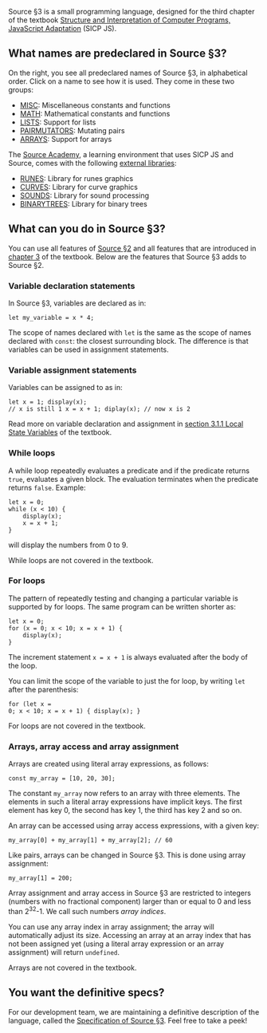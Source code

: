 Source §3 is a small programming language, designed for the third chapter
of the textbook
<a href="https://sicp.comp.nus.edu.sg">Structure and Interpretation
of Computer Programs, JavaScript Adaptation</a> (SICP JS). 

## What names are predeclared in Source §3?

On the right, you see all predeclared names of Source §3, in alphabetical
order. Click on a name to see how it is used. They come in these two groups:
  <ul>
    <li>
      <a href="../MISC/index.html">MISC</a>: Miscellaneous constants and functions
    </li>
    <li>
      <a href="../MATH/index.html">MATH</a>: Mathematical constants and functions
    </li>
    <li>
      <a href="../LISTS/index.html">LISTS</a>: Support for lists
    </li>
    <li>
      <a href="../PAIRMUTATORS/index.html">PAIRMUTATORS</a>: Mutating pairs
    </li>
    <li>
      <a href="../ARRAYS/index.html">ARRAYS</a>: Support for arrays
    </li>
  </ul>

The <a href="https://sourceacademy.nus.edu.sg">Source Academy</a>,
a learning environment that uses SICP JS and Source, comes with the following 
<a href="External libraries/">external libraries</a>:
  <ul>
    <li>
      <a href="../RUNES/index.html">RUNES</a>: Library for runes graphics
    </li>
    <li>
      <a href="../CURVES/index.html">CURVES</a>: Library for curve graphics
    </li>
    <li>
      <a href="../SOUNDS/index.html">SOUNDS</a>: Library for sound processing
    </li>
    <li>
      <a href="../BINARYTREES/index.html">BINARYTREES</a>: Library for binary trees
    </li>
  </ul>

## What can you do in Source §3?

You can use all features of
<a href="../Source §2/">Source §2</a> and all
features that are introduced in
<a href="https://sicp.comp.nus.edu.sg/chapters/47">chapter 3</a> of the
textbook.
Below are the features that Source §3 adds to Source §2.


### Variable declaration statements

In Source §3, variables are declared as in:

<CODE>let my_variable = x * 4;</CODE>

The scope of names declared with `let` is the
same as
the scope of names declared with `const`: the closest
surrounding block. The difference is that variables
can be used in assignment statements.

### Variable assignment statements

Variables can be assigned to as in: <PRE><CODE>let x = 1;
display(x); // x is still 1
x = x + 1;
diplay(x);  // now x is 2</CODE></PRE>
Read more on variable declaration and assignment in
<a href="https://sicp.comp.nus.edu.sg/chapters/49">section 3.1.1 Local State Variables</a>
of the textbook.

### While loops

A while loop repeatedly evaluates a predicate and if the predicate returns `true`,
evaluates a given block. The evaluation terminates when the predicate returns `false`.
Example:

<PRE><CODE>let x = 0;
while (x &lt; 10) {
    display(x);
    x = x + 1;
}</CODE></PRE>

will display the numbers from 0 to 9.

While loops are not covered in the textbook.

### For loops

The pattern of repeatedly testing and changing a particular variable is
supported by for loops. The same program can be written shorter as:

<PRE><CODE>let x = 0;
for (x = 0; x &lt; 10; x = x + 1) {
    display(x);
}</CODE></PRE>
The increment statement <CODE>x = x + 1</CODE> is always
evaluated after the body of the loop.

You can limit the scope of the variable to just the for loop, by writing
`let` after the parenthesis: <PRE><CODE>for (let x = 0; x &lt; 10; x = x + 1) {
    display(x);
}</CODE></PRE>
For loops are not covered in the textbook.

### Arrays, array access and array assignment

Arrays are created using literal array expressions, as follows:

<CODE>const my_array = [10, 20, 30];</CODE>

The constant `my_array` now refers to an array with three elements.
The elements in such a literal array expressions have implicit
keys. The first element has key 0, the second has key 1, the third
has key 2 and so on.

An array can be accessed using array access expressions, with
a given key:

<CODE>my_array[0] + my_array[1] + my_array[2]; // 60</CODE>

Like pairs, arrays can be changed in Source §3. This is done
using array assignment:

<CODE>my_array[1] = 200;</CODE>

Array assignment and array access in Source §3 are restricted
to integers (numbers with no fractional component) larger than or
equal to 0 and less than 2<SUP>32</SUP>-1. We call such numbers <EM>array indices</EM>.

You can use any array index in array assignment; the array will
automatically adjust its size. Accessing an array at an array
index that has not been assigned yet (using a literal array
expression or an array assignment) will return `undefined`.

Arrays are not covered in the textbook.

## You want the definitive specs?

For our development team, we are maintaining a definitive description
of the language, called the
<a href="../source_3.pdf">Specification of Source §3</a>. Feel free to
take a peek!


